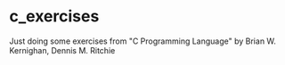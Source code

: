 # c_exercises
Just doing some exercises from "C Programming Language" by Brian W. Kernighan, Dennis M. Ritchie
